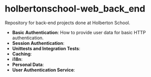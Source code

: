 # holbertonschool-web_back_end
Repository for back-end projects done at Holberton School.

- **Basic Authentication**: How to provide user data for basic HTTP authentication.
- **Session Authentication**:
- **Unittests and Integration Tests**:
- **Caching**:
- **i18n**:
- **Personal Data**:
- **User Authentication Service**:
